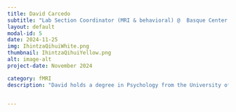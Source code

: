 ```yaml
---
title: David Carcedo
subtitle: "Lab Section Coordinator (MRI & behavioral) @  Basque Center on Cognition, Brain and Language"
layout: default
modal-id: 5
date: 2024-11-25
img: IhintzaQihuiWhite.png
thumbnail: IhintzaQihuiYellow.png
alt: image-alt
project-date: November 2024

category: fMRI
description: "David holds a degree in Psychology from the University of the Basque Country (UPV). Additionally, he is a certified technician in diagnostic imaging and nuclear medicine (Inmakulada Tolosa). With 12 years of experience as a laboratory technician at the Basque Center on Cognition, Brain, and Language (BCBL), he serves as the MRI Coordinator at BCBL. During his master’s thesis (Universitat de Valencia), he worked extensively on converting a multimodal dataset from a BCBL project into BIDS format. This has involved magnetic resonance imaging (MRI) data, electroencephalography (EEG) data, neuropsychological questionnaires, and medical information collected over multiple time points and across three different treatment groups."


---
```





